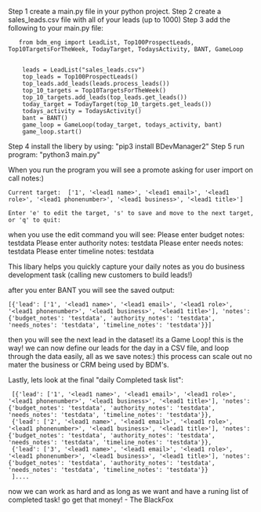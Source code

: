Step 1 create a main.py file in your python project.
Step 2 create a sales_leads.csv file with all of your leads (up to 1000)
Step 3 add the following to your main.py file:

``` 
   from bdm_eng import LeadList, Top100ProspectLeads, Top10TargetsForTheWeek, TodayTarget, TodaysActivity, BANT, GameLoop


    leads = LeadList("sales_leads.csv")
    top_leads = Top100ProspectLeads()
    top_leads.add_leads(leads.process_leads())
    top_10_targets = Top10TargetsForTheWeek()
    top_10_targets.add_leads(top_leads.get_leads())
    today_target = TodayTarget(top_10_targets.get_leads())
    todays_activity = TodaysActivity()
    bant = BANT()
    game_loop = GameLoop(today_target, todays_activity, bant)
    game_loop.start()
```
Step 4 install the libery by using: "pip3 install BDevManager2"
Step 5 run program: "python3 main.py"


When you run the program you will see a promote asking for user import on call notes:)

    Current target:  ['1', '<lead1 name>', '<lead1 email>', '<lead1 role>', '<lead1 phonenumber>', '<lead1 business>', '<lead1 title>']
    
    Enter 'e' to edit the target, 's' to save and move to the next target, or 'q' to quit:

when you use the edit command you will see:
    Please enter budget notes:
        testdata
    Please enter authority notes:
        testdata
    Please enter needs notes:
        testdata
    Please enter timeline notes:
        testdata

This libary helps you quickly capture your daily notes as you do business development task (calling new customers to build leads!)

after you enter BANT you will see the saved output:

    [{'lead': ['1', '<lead1 name>', '<lead1 email>', '<lead1 role>', '<lead1 phonenumber>', '<lead1 business>', '<lead1 title>'], 'notes': {'budget_notes': 'testdata', 'authority_notes': 'testdata', 'needs_notes': 'testdata', 'timeline_notes': 'testdata'}}]

then you will see the next lead in the dataset! its a Game Loop! this is the way! we can now define our leads for the day in a CSV file, and loop through the data easily, all as we save notes:) this process can scale out no mater the business or CRM being used by BDM's.

Lastly, lets look at the final "daily Completed task list":

     [{'lead': ['1', '<lead1 name>', '<lead1 email>', '<lead1 role>', '<lead1 phonenumber>', '<lead1 business>', '<lead1 title>'], 'notes': {'budget_notes': 'testdata', 'authority_notes': 'testdata', 'needs_notes': 'testdata', 'timeline_notes': 'testdata'}},
     {'lead': ['2', '<lead1 name>', '<lead1 email>', '<lead1 role>', '<lead1 phonenumber>', '<lead1 business>', '<lead1 title>'], 'notes': {'budget_notes': 'testdata', 'authority_notes': 'testdata', 'needs_notes': 'testdata', 'timeline_notes': 'testdata'}},
     {'lead': ['3', '<lead1 name>', '<lead1 email>', '<lead1 role>', '<lead1 phonenumber>', '<lead1 business>', '<lead1 title>'], 'notes': {'budget_notes': 'testdata', 'authority_notes': 'testdata', 'needs_notes': 'testdata', 'timeline_notes': 'testdata'}}
     ]....

now we can work as hard and as long as we want and have a runing list of completed task! go get that money! - The BlackFox